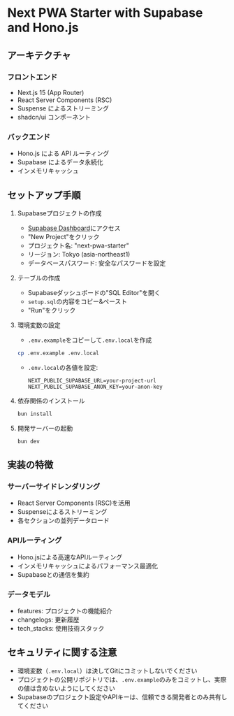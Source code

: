 # Next PWA Starter with Supabase and Hono.js

## アーキテクチャ

### フロントエンド
- Next.js 15 (App Router)
- React Server Components (RSC)
- Suspense によるストリーミング
- shadcn/ui コンポーネント

### バックエンド
- Hono.js による API ルーティング
- Supabase によるデータ永続化
- インメモリキャッシュ

## セットアップ手順

1. Supabaseプロジェクトの作成
   - [Supabase Dashboard](https://supabase.com/dashboard)にアクセス
   - "New Project"をクリック
   - プロジェクト名: "next-pwa-starter"
   - リージョン: Tokyo (asia-northeast1)
   - データベースパスワード: 安全なパスワードを設定

2. テーブルの作成
   - Supabaseダッシュボードの"SQL Editor"を開く
   - `setup.sql`の内容をコピー&ペースト
   - "Run"をクリック

3. 環境変数の設定
   - `.env.example`をコピーして`.env.local`を作成
   ```bash
   cp .env.example .env.local
   ```
   - `.env.local`の各値を設定:
     ```
     NEXT_PUBLIC_SUPABASE_URL=your-project-url
     NEXT_PUBLIC_SUPABASE_ANON_KEY=your-anon-key
     ```

4. 依存関係のインストール
   ```bash
   bun install
   ```

5. 開発サーバーの起動
   ```bash
   bun dev
   ```

## 実装の特徴

### サーバーサイドレンダリング
- React Server Components (RSC)を活用
- Suspenseによるストリーミング
- 各セクションの並列データロード

### APIルーティング
- Hono.jsによる高速なAPIルーティング
- インメモリキャッシュによるパフォーマンス最適化
- Supabaseとの通信を集約

### データモデル
- features: プロジェクトの機能紹介
- changelogs: 更新履歴
- tech_stacks: 使用技術スタック

## セキュリティに関する注意

- 環境変数（`.env.local`）は決してGitにコミットしないでください
- プロジェクトの公開リポジトリでは、`.env.example`のみをコミットし、実際の値は含めないようにしてください
- Supabaseのプロジェクト設定やAPIキーは、信頼できる開発者とのみ共有してください
